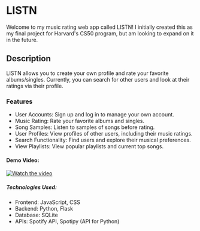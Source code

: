 # LISTN

Welcome to my music rating web app called LISTN! I initially created this as my final project for Harvard's CS50 program, but am looking to expand on it in the future. 

## Description

LISTN allows you to create your own profile and rate your favorite albums/singles. Currently, you can search for other users and look at their ratings via their profile. 

### Features

- User Accounts: Sign up and log in to manage your own account.
- Music Rating: Rate your favorite albums and singles.
- Song Samples: Listen to samples of songs before rating.
- User Profiles: View profiles of other users, including their music ratings.
- Search Functionality: Find users and explore their musical preferences.
- View Playlists: View popular playlists and current top songs. 

#### Demo Video:
[![Watch the video](https://img.youtube.com/vi/tX3eBZrusyw&t=9s/maxresdefault.jpg)](https://www.youtube.com/watch?v=tX3eBZrusyw&t=9s)

##### Technologies Used:
- Frontend: JavaScript, CSS
- Backend: Python, Flask
- Database: SQLite
- APIs: Spotify API, Spotipy (API for Python)
